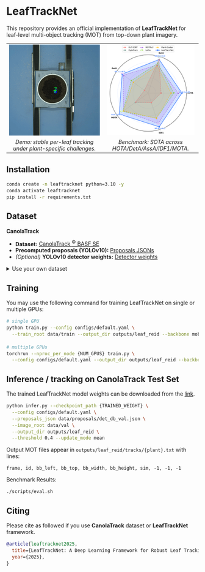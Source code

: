 # LeafTrackNet

This repository provides an official implementation of **LeafTrackNet** for leaf-level multi-object tracking (MOT) from top-down plant imagery.


<table>
  <tr>
    <td align="center" width="45%">
      <img src="assets/example.gif"
           alt="LeafTrackNet demo: consistent leaf IDs over time"
           width="100%">
    </td>
    <td align="center" width="45%">
      <img src="assets/radar_results.png"
           alt="Benchmark radar on CanolaTrack"
           width="96.5%">
    </td>
  </tr>
  <tr>
    <td align="center"><em>Demo: stable per-leaf tracking under plant-specific challenges.</em></td>
    <td align="center"><em>Benchmark: SOTA across HOTA/DetA/AssA/IDF1/MOTA.</em></td>
  </tr>
</table>

## Installation
```bash
conda create -n leaftracknet python=3.10 -y
conda activate leaftracknet
pip install -r requirements.txt
```

## Dataset

**CanolaTrack**

- **Dataset:** [CanolaTrack <sup>©</sup> BASF SE](https://huggingface.co/datasets/shl-shawn/CanolaTrack/tree/main/CanolaTrack)  
- **Precomputed proposals (YOLOv10):** [Proposals JSONs](https://huggingface.co/datasets/shl-shawn/CanolaTrack/tree/main/proposals)  
- *(Optional)* **YOLOv10 detector weights:** [Detector weights](https://huggingface.co/datasets/shl-shawn/CanolaTrack/tree/main/weights)



<details>

<summary>Use your own dataset</summary>

Convert your data to the same MOT-style structure, and the expected layout is:

``` bash
data/
├── train/
│   └── <sequence_name>/
│       ├── gt/
│       │   └── gt.txt            # CSV: frame,id,x,y,w,h,*,*,*
│       └── img/
│           └── {frame:08d}.jpg
├── val/
│   └── <sequence_name>/
│       ├── gt/
│       │   └── gt.txt
│       └── img/
│           └── {frame:08d}.jpg
└── proposals/
    ├── det_db_train.json
    └── det_db_val.json
```

**Proposals JSON format.**  
`infer.py` expects a JSON that maps a per-frame key to a list of detection lines:
```json
{
  "val/Plant-001/00000001.txt": ["x,y,w,h,conf", "x,y,w,h,conf"],
  "val/Plant-001/00000002.txt": ["x,y,w,h,conf"]
}
```
</details>


## Training 
You may use the following command for training LeafTrackNet on single or multiple GPUs:

```bash
# single GPU
python train.py --config configs/default.yaml \
  --train_root data/train --output_dir outputs/leaf_reid --backbone mobilenet_v3

# multiple GPUs
torchrun --nproc_per_node {NUM_GPUS} train.py \
  --config configs/default.yaml --output_dir outputs/leaf_reid --backbone mobilenet_v3
```


## Inference / tracking on CanolaTrack Test Set
The trained LeafTrackNet model weights can be downloaded from the [link](https://huggingface.co/datasets/shl-shawn/CanolaTrack/tree/main/weights).
```bash
python infer.py --checkpoint_path {TRAINED_WEIGHT} \
  --config configs/default.yaml \
  --proposals_json data/proposals/det_db_val.json \
  --image_root data/val \
  --output_dir outputs/leaf_reid \
  --threshold 0.4 --update_mode mean
```
Output MOT files appear in `outputs/leaf_reid/tracks/{plant}.txt` with lines:
```
frame, id, bb_left, bb_top, bb_width, bb_height, sim, -1, -1, -1
```

Benchmark Results:
```bash
./scripts/eval.sh
```


## Citing
Please cite as followed if you use **CanolaTrack** dataset or **LeafTrackNet** framework.
```bibtex
@article{leaftracknet2025,
  title={LeafTrackNet: A Deep Learning Framework for Robust Leaf Tracking in Top-Down Plant Phenotyping},
  year={2025},
}
